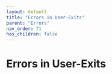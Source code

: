 ```yaml
---
layout: default
title: "Errors in User-Exits"
parent: "Errors"
nav_order: 71
has_children: false
---
```

# Errors in User-Exits

